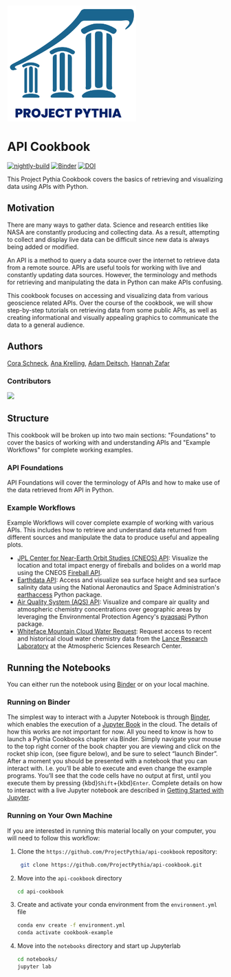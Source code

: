 <img src="thumbnail.png" alt="thumbnail" width="300"/>

# API Cookbook

[![nightly-build](https://github.com/ProjectPythia/api-cookbook/actions/workflows/nightly-build.yaml/badge.svg)](https://github.com/ProjectPythia/api-cookbook/actions/workflows/nightly-build.yaml)
[![Binder](https://binder.projectpythia.org/badge_logo.svg)](https://binder.projectpythia.org/v2/gh/ProjectPythia/api-cookbook/main?labpath=notebooks)
[![DOI](https://zenodo.org/badge/813804649.svg)](https://zenodo.org/badge/latestdoi/813804649)

This Project Pythia Cookbook covers the basics of retrieving and visualizing data using APIs with Python.

## Motivation

There are many ways to gather data. Science and research entities like NASA are constantly producing and collecting data. As a result, attempting to collect and display live data can be difficult since new data is always being added or modified. 

An API is a method to query a data source over the internet to retrieve data from a remote source. APIs are useful tools for working with live and constantly updating data sources. However, the terminology and methods for retrieving and manipulating the data in Python can make APIs confusing.

This cookbook focuses on accessing and visualizing data from various geoscience related APIs. Over the course of the cookbook, we will show step-by-step tutorials on retrieving data from some public APIs, as well as creating informational and visually appealing graphics to communicate the data to a general audience. 
 

## Authors

[Cora Schneck](https://github.com/cyschneck), [Ana Krelling](https://github.com/apkrelling), [Adam Deitsch](https://github.com/AMDeitsch), [Hannah Zafar](@hannahzafar)

### Contributors

<a href="https://github.com/ProjectPythia/api-cookbook/graphs/contributors">
  <img src="https://contrib.rocks/image?repo=ProjectPythia/api-cookbook" />
</a>

## Structure

This cookbook will be broken up into two main sections: "Foundations" to cover the basics of working with and understanding APIs and "Example Workflows" for complete working examples.

### API Foundations

API Foundations will cover the terminology of APIs and how to make use of the data retrieved from API in Python.

### Example Workflows

Example Workflows will cover complete example of working with various APIs. This includes how to retrieve and understand data returned from different sources and manipulate the data to produce useful and appealing plots.

- [JPL Center for Near-Earth Orbit Studies (CNEOS) API](https://ssd-api.jpl.nasa.gov/): Visualize the location and total impact energy of fireballs and bolides on a world map using the CNEOS [Fireball API](https://ssd-api.jpl.nasa.gov/doc/fireball.html).
- [Earthdata API](https://www.earthdata.nasa.gov/learn/find-data): Access and visualize sea surface height and sea surface salinity data using the National Aeronautics and Space Administration's [earthaccess](https://github.com/nsidc/earthaccess) Python package.
- [Air Quality System (AQS) API](https://aqs.epa.gov/aqsweb/documents/data_api.html): Visualize and compare air quality and atmospheric chemistry concentrations over geographic areas by leveraging the Environmental Protection Agency's [pyaqsapi](https://github.com/USEPA/pyaqsapi) Python package.
- [Whiteface Mountain Cloud Water Request](http://atmoschem.asrc.cestm.albany.edu/~cloudwater/pub/Data.htm): Request access to recent and historical cloud water chemistry data from the [Lance Research Laboratory](@LanceLab-ASRC) at the Atmospheric Sciences Research Center.

## Running the Notebooks

You can either run the notebook using [Binder](https://binder.projectpythia.org/) or on your local machine.

### Running on Binder

The simplest way to interact with a Jupyter Notebook is through
[Binder](https://binder.projectpythia.org/), which enables the execution of a
[Jupyter Book](https://jupyterbook.org) in the cloud. The details of how this works are not
important for now. All you need to know is how to launch a Pythia
Cookbooks chapter via Binder. Simply navigate your mouse to
the top right corner of the book chapter you are viewing and click
on the rocket ship icon, (see figure below), and be sure to select
“launch Binder”. After a moment you should be presented with a
notebook that you can interact with. I.e. you’ll be able to execute
and even change the example programs. You’ll see that the code cells
have no output at first, until you execute them by pressing
{kbd}`Shift`\+{kbd}`Enter`. Complete details on how to interact with
a live Jupyter notebook are described in [Getting Started with
Jupyter](https://foundations.projectpythia.org/foundations/getting-started-jupyter.html).

### Running on Your Own Machine

If you are interested in running this material locally on your computer, you will need to follow this workflow:

1. Clone the `https://github.com/ProjectPythia/api-cookbook` repository:

   ```bash
    git clone https://github.com/ProjectPythia/api-cookbook.git
   ```

1. Move into the `api-cookbook` directory
   ```bash
   cd api-cookbook
   ```
1. Create and activate your conda environment from the `environment.yml` file
   ```bash
   conda env create -f environment.yml
   conda activate cookbook-example
   ```
1. Move into the `notebooks` directory and start up Jupyterlab
   ```bash
   cd notebooks/
   jupyter lab
   ```

